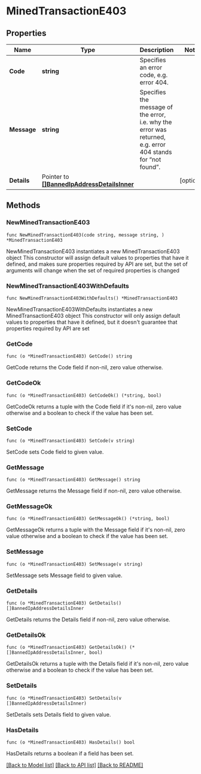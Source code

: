 # MinedTransactionE403

## Properties

Name | Type | Description | Notes
------------ | ------------- | ------------- | -------------
**Code** | **string** | Specifies an error code, e.g. error 404. | 
**Message** | **string** | Specifies the message of the error, i.e. why the error was returned, e.g. error 404 stands for “not found”. | 
**Details** | Pointer to [**[]BannedIpAddressDetailsInner**](BannedIpAddressDetailsInner.md) |  | [optional] 

## Methods

### NewMinedTransactionE403

`func NewMinedTransactionE403(code string, message string, ) *MinedTransactionE403`

NewMinedTransactionE403 instantiates a new MinedTransactionE403 object
This constructor will assign default values to properties that have it defined,
and makes sure properties required by API are set, but the set of arguments
will change when the set of required properties is changed

### NewMinedTransactionE403WithDefaults

`func NewMinedTransactionE403WithDefaults() *MinedTransactionE403`

NewMinedTransactionE403WithDefaults instantiates a new MinedTransactionE403 object
This constructor will only assign default values to properties that have it defined,
but it doesn't guarantee that properties required by API are set

### GetCode

`func (o *MinedTransactionE403) GetCode() string`

GetCode returns the Code field if non-nil, zero value otherwise.

### GetCodeOk

`func (o *MinedTransactionE403) GetCodeOk() (*string, bool)`

GetCodeOk returns a tuple with the Code field if it's non-nil, zero value otherwise
and a boolean to check if the value has been set.

### SetCode

`func (o *MinedTransactionE403) SetCode(v string)`

SetCode sets Code field to given value.


### GetMessage

`func (o *MinedTransactionE403) GetMessage() string`

GetMessage returns the Message field if non-nil, zero value otherwise.

### GetMessageOk

`func (o *MinedTransactionE403) GetMessageOk() (*string, bool)`

GetMessageOk returns a tuple with the Message field if it's non-nil, zero value otherwise
and a boolean to check if the value has been set.

### SetMessage

`func (o *MinedTransactionE403) SetMessage(v string)`

SetMessage sets Message field to given value.


### GetDetails

`func (o *MinedTransactionE403) GetDetails() []BannedIpAddressDetailsInner`

GetDetails returns the Details field if non-nil, zero value otherwise.

### GetDetailsOk

`func (o *MinedTransactionE403) GetDetailsOk() (*[]BannedIpAddressDetailsInner, bool)`

GetDetailsOk returns a tuple with the Details field if it's non-nil, zero value otherwise
and a boolean to check if the value has been set.

### SetDetails

`func (o *MinedTransactionE403) SetDetails(v []BannedIpAddressDetailsInner)`

SetDetails sets Details field to given value.

### HasDetails

`func (o *MinedTransactionE403) HasDetails() bool`

HasDetails returns a boolean if a field has been set.


[[Back to Model list]](../README.md#documentation-for-models) [[Back to API list]](../README.md#documentation-for-api-endpoints) [[Back to README]](../README.md)


